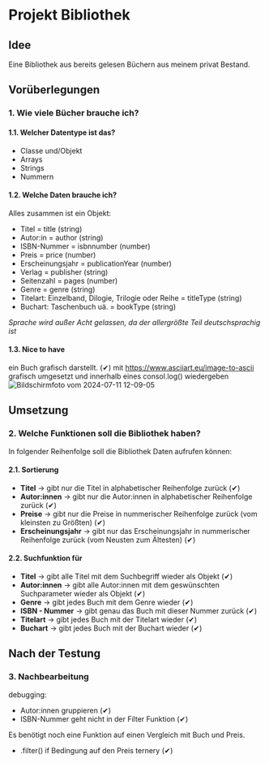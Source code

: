 # Projekt Bibliothek

## Idee

Eine Bibliothek aus bereits gelesen Büchern aus meinem privat Bestand.

## Vorüberlegungen

### 1. Wie viele Bücher brauche ich?

#### 1.1. Welcher Datentype ist das?

- Classe und/Objekt
- Arrays
- Strings
- Nummern

#### 1.2. Welche Daten brauche ich?

Alles zusammen ist ein Objekt:

- Titel = title (string)
- Autor:in = author (string)
- ISBN-Nummer = isbnnumber (number)
- Preis = price (number)
- Erscheinungsjahr = publicationYear (number)
- Verlag = publisher (string)
- Seitenzahl = pages (number)
- Genre = genre (string)
- Titelart: Einzelband, Dilogie, Trilogie oder Reihe = titleType (string)
- Buchart: Taschenbuch uä. = bookType (string)

_Sprache wird außer Acht gelassen, da der allergrößte Teil deutschsprachig ist_

#### 1.3. Nice to have

ein Buch grafisch darstellt. (✔)
mit 
https://www.asciiart.eu/image-to-ascii grafisch umgesetzt und innerhalb eines consol.log() wiedergeben 
![Bildschirmfoto vom 2024-07-11 12-09-05](https://github.com/Maja2111/JS-Project/assets/150914026/11eda0b2-f03e-49e0-ad6f-8ada05204044)


## Umsetzung

### 2. Welche Funktionen soll die Bibliothek haben?

In folgender Reihenfolge soll die Bibliothek Daten aufrufen können:

#### 2.1. Sortierung

- **Titel** -> gibt nur die Titel in alphabetischer Reihenfolge zurück (✔)
- **Autor:innen** -> gibt nur die Autor:innen in alphabetischer Reihenfolge zurück (✔)
- **Preise** -> gibt nur die Preise in nummerischer Reihenfolge zurück (vom kleinsten zu Größten) (✔)
- **Erscheinungsjahr** -> gibt nur das Erscheinungsjahr in nummerischer Reihenfolge zurück (vom Neusten zum Ältesten) (✔)

#### 2.2. Suchfunktion für

- **Titel** -> gibt alle Titel mit dem Suchbegriff wieder als Objekt (✔)
- **Autor:innen** -> gibt alle Autor:innen mit dem geswünschten Suchparameter wieder als Objekt (✔)
- **Genre** -> gibt jedes Buch mit dem Genre wieder (✔)
- **ISBN - Nummer** -> gibt genau das Buch mit dieser Nummer zurück (✔)
- **Titelart** -> gibt jedes Buch mit der Titelart wieder (✔)
- **Buchart** -> gibt jedes Buch mit der Buchart wieder (✔)

## Nach der Testung

### 3. Nachbearbeitung

debugging:

- Autor:innen gruppieren (✔)
- ISBN-Nummer geht nicht in der Filter Funktion (✔)

Es benötigt noch eine Funktion auf einen Vergleich mit Buch und Preis.

- .filter()
  if Bedingung auf den Preis
  ternery (✔)
